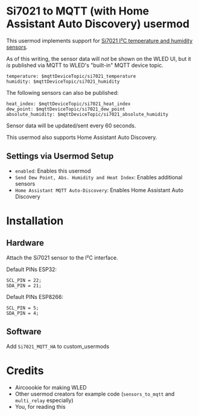 # Si7021 to MQTT (with Home Assistant Auto Discovery) usermod

This usermod implements support for [Si7021 I²C temperature and humidity sensors](https://www.silabs.com/documents/public/data-sheets/Si7021-A20.pdf).

As of this writing, the sensor data will *not* be shown on the WLED UI, but it _is_ published via MQTT to WLED's "built-in" MQTT device topic. 

```
temperature: $mqttDeviceTopic/si7021_temperature
humidity: $mqttDeviceTopic/si7021_humidity
```

The following sensors can also be published:

```
heat_index: $mqttDeviceTopic/si7021_heat_index
dew_point: $mqttDeviceTopic/si7021_dew_point
absolute_humidity: $mqttDeviceTopic/si7021_absolute_humidity
```

Sensor data will be updated/sent every 60 seconds.

This usermod also supports Home Assistant Auto Discovery.

## Settings via Usermod Setup

- `enabled`: Enables this usermod
- `Send Dew Point, Abs. Humidity and Heat Index`: Enables additional sensors
- `Home Assistant MQTT Auto-Discovery`: Enables Home Assistant Auto Discovery

# Installation

## Hardware

Attach the Si7021 sensor to the I²C interface.

Default PINs ESP32:

```
SCL_PIN = 22;
SDA_PIN = 21;
```

Default PINs ESP8266:

```
SCL_PIN = 5;
SDA_PIN = 4;
```

## Software

Add `Si7021_MQTT_HA` to custom_usermods


# Credits

- Aircoookie for making WLED
- Other usermod creators for example code (`sensors_to_mqtt` and `multi_relay` especially)
- You, for reading this
